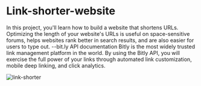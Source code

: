 
# Link-shorter-website
In this project, you'll learn how to build a website that shortens URLs. Optimizing the length of your website's URLs is useful on space-sensitive forums, helps websites rank better in search results, and are also easier for users to type out.
 --bit.ly API documentation 
 Bitly is the most widely trusted link management platform in the world. By using the Bitly API, you will exercise the full power of your links through automated link customization, mobile deep linking, and click analytics.
 
 ![link-shorter](https://user-images.githubusercontent.com/61996852/116259133-36151000-a77e-11eb-97da-5c2bbeb5cb6b.jpg)

